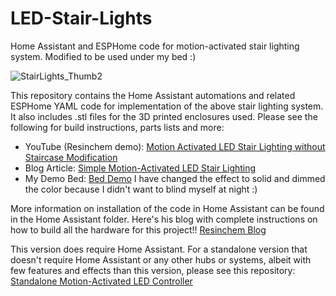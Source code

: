 # LED-Stair-Lights
Home Assistant and ESPHome code for motion-activated stair lighting system.
Modified to be used under my bed :)

![StairLights_Thumb2](https://user-images.githubusercontent.com/55962781/175975288-5ebef9e0-de67-41ae-b89a-86c036ef3958.jpg)

This repository contains the Home Assistant automations and related ESPHome YAML code for implementation of the above stair lighting system.  It also includes .stl files for the 3D printed enclosures used.  Please see the following for build instructions, parts lists and more:

- YouTube (Resinchem demo): [Motion Activated LED Stair Lighting without Staircase Modification](https://youtu.be/Y29Y0iTLggg)
- Blog Article: [Simple Motion-Activated LED Stair Lighting](https://resinchemtech.blogspot.com/2021/07/simple-motion-activated-led-stair.html)
- My Demo Bed: [Bed Demo](https://www.youtube.com/shorts/FyBiBZRQGU0)
  I have changed the effect to solid and dimmed the color because I didn't want to blind myself at night :)

More information on installation of the code in Home Assistant can be found in the Home Assistant folder.
Here's his blog with complete instructions on how to build all the hardware for this project!!  [Resinchem Blog](https://resinchemtech.blogspot.com/2021/07/simple-motion-activated-led-stair.html)

This version does require Home Assistant.  For a standalone version that doesn't require Home Assistant or any other hubs or systems, albeit with few features and effects than this version, please see this repository: [Standalone Motion-Activated LED Controller](https://github.com/Resinchem/standalone-led-controller)
